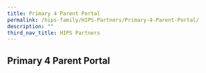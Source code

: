 ```yaml
---
title: Primary 4 Parent Portal
permalink: /hips-family/HIPS-Partners/Primary-4-Parent-Portal/
description: ""
third_nav_title: HIPS Partners
---
```

## Primary 4 Parent Portal